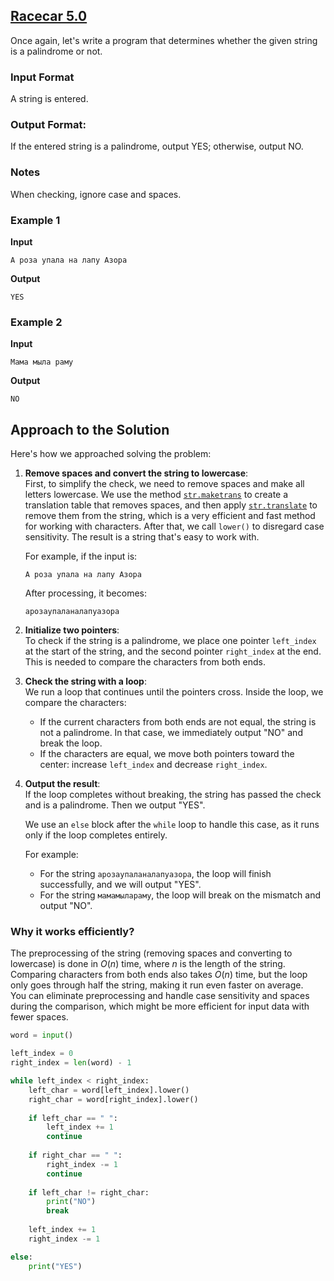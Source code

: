 ## [Racecar 5.0](../../../solutions/3.1/31_q.py)

Once again, let's write a program that determines whether the given string is a palindrome or not.

### Input Format

A string is entered.

### Output Format:

If the entered string is a palindrome, output YES; otherwise, output NO.

### Notes

When checking, ignore case and spaces.

### Example 1

__Input__
```plaintext
А роза упала на лапу Азора
```

__Output__
```plaintext
YES
```

### Example 2

__Input__
```plaintext
Мама мыла раму
```

__Output__
```plaintext
NO
```

## Approach to the Solution
Here's how we approached solving the problem:

1. **Remove spaces and convert the string to lowercase**:  
   First, to simplify the check, we need to remove spaces and make all letters lowercase. We use the method [`str.maketrans`](https://docs.python.org/3/library/stdtypes.html#str.maketrans) to create a translation table that removes spaces, and then apply [`str.translate`](https://docs.python.org/3/library/stdtypes.html#str.translate) to remove them from the string, which is a very efficient and fast method for working with characters. After that, we call `lower()` to disregard case sensitivity. The result is a string that's easy to work with.  

   For example, if the input is:  
   ```
   А роза упала на лапу Азора
   ```
   After processing, it becomes:  
   ```
   арозаупаланалапуазора
   ```

2. **Initialize two pointers**:  
   To check if the string is a palindrome, we place one pointer `left_index` at the start of the string, and the second pointer `right_index` at the end. This is needed to compare the characters from both ends.  

3. **Check the string with a loop**:  
   We run a loop that continues until the pointers cross. Inside the loop, we compare the characters:  
   - If the current characters from both ends are not equal, the string is not a palindrome. In that case, we immediately output "NO" and break the loop.  
   - If the characters are equal, we move both pointers toward the center: increase `left_index` and decrease `right_index`.  

4. **Output the result**:  
   If the loop completes without breaking, the string has passed the check and is a palindrome. Then we output "YES".  

   We use an `else` block after the `while` loop to handle this case, as it runs only if the loop completes entirely.  

   For example:  
   - For the string `арозаупаланалапуазора`, the loop will finish successfully, and we will output "YES".  
   - For the string `мамамылараму`, the loop will break on the mismatch and output "NO".

### Why it works efficiently?

The preprocessing of the string (removing spaces and converting to lowercase) is done in $O(n)$ time, where $n$ is the length of the string. Comparing characters from both ends also takes $O(n)$ time, but the loop only goes through half the string, making it run even faster on average.  
You can eliminate preprocessing and handle case sensitivity and spaces during the comparison, which might be more efficient for input data with fewer spaces.

```python
word = input()

left_index = 0
right_index = len(word) - 1

while left_index < right_index:
    left_char = word[left_index].lower()
    right_char = word[right_index].lower()
    
    if left_char == " ":
        left_index += 1
        continue
    
    if right_char == " ":
        right_index -= 1
        continue
    
    if left_char != right_char:
        print("NO")
        break
    
    left_index += 1
    right_index -= 1

else:
    print("YES")
```